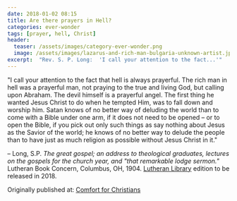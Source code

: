 ```yaml
---
date: 2018-01-02 08:15
title: Are there prayers in Hell?
categories: ever-wonder
tags: [prayer, hell, Christ]
header:
  teaser: /assets/images/category-ever-wonder.png
  image: /assets/images/lazarus-and-rich-man-bulgaria-unknown-artist.jpg
excerpt:  "Rev. S. P. Long:  'I call your attention to the fact...'"
---
```


"I call your attention to the fact that hell is always prayerful. The rich man in hell was a prayerful man, not praying to the true and living God, but calling upon Abraham. The devil himself is a prayerful angel. The first thing he wanted Jesus Christ to do when he tempted Him, was to fall down and worship him. Satan knows of no better way of deluding the world than to come with a Bible under one arm, if it does not need to be opened – or to open the Bible, if you pick out only such things as say nothing about Jesus as the Savior of the world; he knows of no better way to delude the people than to have just as much religion as possible without Jesus Christ in it."

– Long, S.P. _The great gospel; an address to theological graduates, lectures on the gospels for the church year, and "that remarkable lodge sermon."_ Lutheran Book Concern, Columbus, OH, 1904.  [Lutheran Library](http://www.lutheranlibrary.org/) edition to be released in 2018.
 
<div>Originally published at: <a href='http://www.alecsatin.com/'>Comfort for Christians</a></div>
